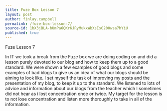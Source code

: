 ```yaml
---
title: Fuze Box Lesson 7
layout: post
author: finlay.campbell
permalink: /fuze-box-lesson-7/
source-id: 1bX3jBLA-bUmPa6QKrKJRyMukxWbXsIsO200wsa7hYiU
published: true
---
```

Fuze Lesson 7

In IT we took a break from the Fuze box we are doing coding on and did a lesson purely devoted to our blog and how to keep them up to a good standard. We were shown a few examples of good blogs and some examples of bad blogs to give us an idea of what our blogs should be aiming to look like. I set myself the task of improving my posts and the presentation of my blog, to keep it up to the standard. We listened to lots of advice and information about our blogs from the teacher which I sometimes did not hear as i lost concentration once or twice. My target for the lesson is to not lose concentration and listen more thoroughly to take in all of the information.

